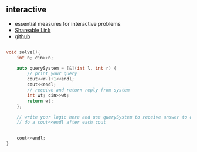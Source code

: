 
## interactive

- essential measures for interactive problems
- [Shareable Link](https://thesobersobber.github.io/CP-Snippets/interactive)
- [github](https://github.com/theSoberSobber/CP-Snippets/blob/main/snippets.json#L602)

```cpp

void solve(){
    int n; cin>>n;

    auto querySystem = [&](int l, int r) {
        // print your query
        cout<<r-l+1<<endl;
        cout<<endl;
        // receive and return reply from system
        int wt; cin>>wt;
        return wt;
    };

    // write your logic here and use querySystem to receive answer to query
    // do a cout<<endl after each cout


    cout<<endl;
}

```

